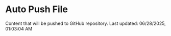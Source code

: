 # Auto Push File

Content that will be pushed to GitHub repository.
Last updated: 06/28/2025, 01:03:04 AM